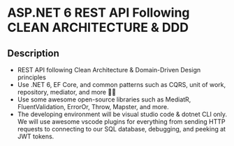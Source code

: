 # ASP.NET 6 REST API Following CLEAN ARCHITECTURE & DDD

## Description
- REST API following Clean Architecture & Domain-Driven Design principles
- Use .NET 6, EF Core, and common patterns such as CQRS, unit of work, repository, mediator, and more 💪🏽
- Use some awesome open-source libraries such as MediatR, FluentValidation, ErrorOr, Throw, Mapster, and more.
- The developing environment will be visual studio code & dotnet CLI only. We will use awesome vscode plugins for everything from sending HTTP requests to connecting to our SQL database, debugging, and peeking at JWT tokens.
